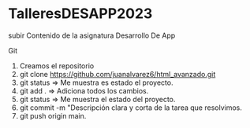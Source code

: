 # TalleresDESAPP2023
subir Contenido de la asignatura Desarrollo De App

Git

1. Creamos el repositorio
2. git clone https://github.com/juanalvarez6/html_avanzado.git
3. git status => Me muestra es estado el proyecto.
4. git add . => Adiciona todos los cambios.
5. git status => Me muestra el estado del proyecto.
6. git commit -m "Descripción clara y corta de la tarea que resolvimos.
7. git push origin main.
